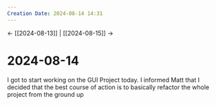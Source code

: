 ```yaml
---
Creation Date: 2024-08-14 14:31
---
```


<- [[2024-08-13]] | [[2024-08-15]]  ->

# 2024-08-14
I got to start working on the GUI Project today. I informed Matt that I decided that the best course of action is to basically refactor the whole project from the ground up